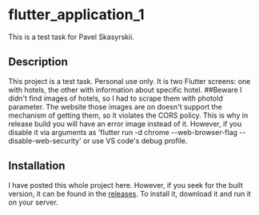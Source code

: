 # flutter_application_1

This is a test task for Pavel Skasyrskii.

## Description

This project is a test task. Personal use only.
It is two Flutter screens: one with hotels, the other with information about specific hotel.
##Beware
I didn't find images of hotels, so I had to scrape them with photoId parameter. 
The website those images are on doesn't support the mechanism of getting them, so it violates the CORS policy. 
This is why in release build you will have an error image instead of it. However, if you disable it via arguments as 'flutter run -d chrome --web-browser-flag --disable-web-security' or use VS code's debug profile.
## Installation
I have posted this whole project here. However, if you seek for the built version, it can be found in the [releases](https://github.com/brieflywriting/hotels-menu/releases).
To install it, download it and run it on your server. 
